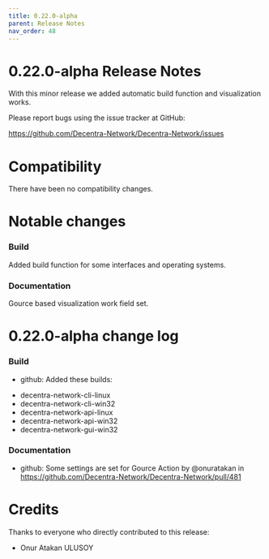 ```yaml
---
title: 0.22.0-alpha
parent: Release Notes
nav_order: 48
---
```


0.22.0-alpha Release Notes
====================

With this minor release we added automatic build function and visualization works.

Please report bugs using the issue tracker at GitHub:

  <https://github.com/Decentra-Network/Decentra-Network/issues>

Compatibility
==============

There have been no compatibility changes.

Notable changes
===============

### Build
Added build function for some interfaces and operating systems.
### Documentation
Gource based visualization work field set.

0.22.0-alpha change log
=================

### Build
* github: Added these builds:

- decentra-network-cli-linux
- decentra-network-cli-win32
- decentra-network-api-linux
- decentra-network-api-win32
- decentra-network-gui-win32

### Documentation
* github: Some settings are set for Gource Action by @onuratakan in https://github.com/Decentra-Network/Decentra-Network/pull/481

Credits
=======

Thanks to everyone who directly contributed to this release:

- Onur Atakan ULUSOY
